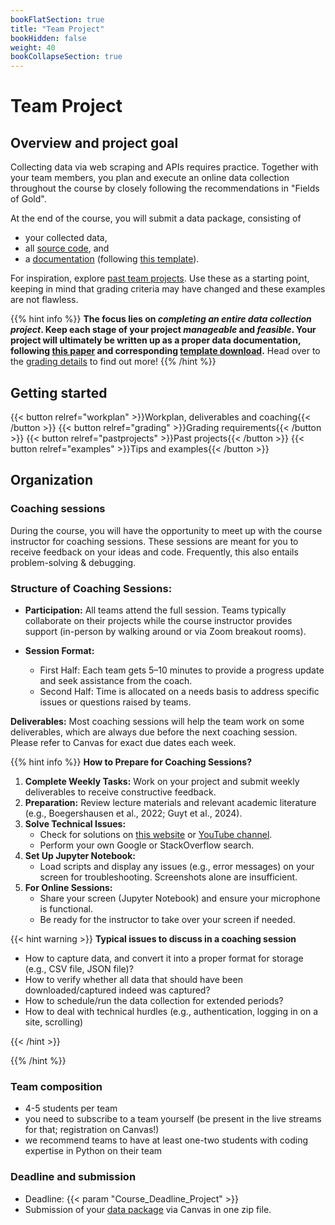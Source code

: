 ```yaml
---
bookFlatSection: true
title: "Team Project"
bookHidden: false
weight: 40
bookCollapseSection: true
---
```



# Team Project

## Overview and project goal

Collecting data via web scraping and APIs requires practice. Together with your team members, you plan and execute an online data collection throughout the course by closely following the recommendations in "Fields of Gold".

At the end of the course, you will submit a data package, consisting of
- your collected data, 
- all [source code](grading/#1-source-code-and-accompanying-files), and 
- a [documentation](grading/#2-documentation) (following [this template](Datasheets_for_DataSets.zip)).

For inspiration, explore [past team projects](https://odcm.hannesdatta.com/docs/project/resources/pastprojects/). Use these as a starting point, keeping in mind that grading criteria may have changed and these examples are not flawless.

{{% hint info %}}
__The focus lies on *completing an entire data collection project*. Keep each stage of your project *manageable* and *feasible*. Your project will ultimately be written up as a proper data documentation, following [this paper](https://arxiv.org/pdf/1803.09010.pdf) and corresponding [template download](Datasheets_for_DataSets.zip).__ Head over to the [grading details](grading) to find out more!
{{% /hint %}}


## Getting started

{{< button relref="workplan" >}}Workplan, deliverables and coaching{{< /button >}}
{{< button relref="grading" >}}Grading requirements{{< /button >}}
{{< button relref="pastprojects" >}}Past projects{{< /button >}}
{{< button relref="examples" >}}Tips and examples{{< /button >}}

## Organization

### Coaching sessions

During the course, you will have the opportunity to meet up with the course instructor for coaching sessions. These sessions are meant for you to receive feedback on your ideas and code. Frequently, this also entails problem-solving & debugging.

### Structure of Coaching Sessions:
- **Participation:** All teams attend the full session. Teams typically collaborate on their projects while the course instructor provides support (in-person by walking around or via Zoom breakout rooms).

- **Session Format:**
    - First Half: Each team gets 5–10 minutes to provide a progress update and seek assistance from the coach.
    - Second Half: Time is allocated on a needs basis to address specific issues or questions raised by teams.

__Deliverables:__ Most coaching sessions will help the team work on some deliverables, which are always due before the next coaching session. Please refer to Canvas for exact due dates each week.

{{% hint info %}}
**How to Prepare for Coaching Sessions?**  

1. **Complete Weekly Tasks:** Work on your project and submit weekly deliverables to receive constructive feedback.  
2. **Preparation:** Review lecture materials and relevant academic literature (e.g., Boegershausen et al., 2022; Guyt et al., 2024).  
3. **Solve Technical Issues:**  
   - Check for solutions on [this website](https://www.youtube.com/playlist?list=PLdDbyJQwReWhis9Ns7_NfYzw4YAp91D6G) or [YouTube channel](https://youtube.com/c/hannesdatta).  
   - Perform your own Google or StackOverflow search.  
4. **Set Up Jupyter Notebook:**  
   - Load scripts and display any issues (e.g., error messages) on your screen for troubleshooting. Screenshots alone are insufficient.  
5. **For Online Sessions:**  
   - Share your screen (Jupyter Notebook) and ensure your microphone is functional.  
   - Be ready for the instructor to take over your screen if needed.  

{{< hint warning >}}
__Typical issues to discuss in a coaching session__
- How to capture data, and convert it into a proper format for storage (e.g., CSV file, JSON file)?
- How to verify whether all data that should have been downloaded/captured indeed was captured?
- How to schedule/run the data collection for extended periods?
- How to deal with technical hurdles (e.g., authentication, logging in on a site, scrolling)

{{< /hint >}}

{{% /hint %}}
### Team composition

- 4-5 students per team
- you need to subscribe to a team yourself (be present in the live streams for that; registration on Canvas!)
- we recommend teams to have at least one-two students with coding expertise in Python on their team


### Deadline and submission
- Deadline: {{< param "Course_Deadline_Project" >}}
- Submission of your [data package](grading) via Canvas in one zip file.


<!--
- If you are also taking ["Data Preparation and Workflow Management" (dPrep)](https://dprep.hannesdatta.com)...
  - You can use the data collected in this course for the team project in dPrep. The team project in dPrep runs in weeks 6-8, but you definitely need your raw data in week 5 at the latest (to prep well for week 6). In other words: generating some synergies between dPrep and oDCM comes at the cost of working on this project soon enough!
  - Please submit your entire workflow ("the same submissions") for each of the two courses, consisting of
    - your data collection, the raw data, and its documentation (focus of oDCM), and
    - the entire project pipeline (focus of dPrep, consisting of data exploration, data preparation, automation and deployment).
  - For oDCM, please *zip* your entire pipeline (so we're sure to get all the files for grading).
  - For dPrep, please only provide us with the link to your GitHub repository.

-->

<!--
